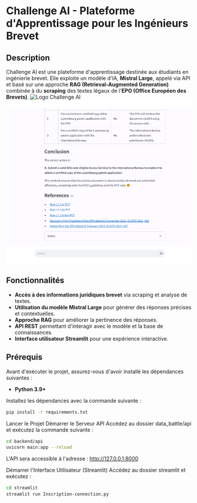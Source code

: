# Challenge AI - Plateforme d'Apprentissage pour les Ingénieurs Brevet

## Description
Challenge AI est une plateforme d'apprentissage destinée aux étudiants en ingénierie brevet. Elle exploite un modèle d'IA, **Mistral Large**, appelé via API et basé sur une approche **RAG (Retrieval-Augmented Generation)** combinée à du **scraping** des textes légaux de l'**EPO (Office Européen des Brevets)**.
![Logo Challenge AI](assets/image.png)
![Logo Challenge AI](assets/image2.png)


## Fonctionnalités
- **Accès à des informations juridiques brevet** via scraping et analyse de textes.
- **Utilisation du modèle Mistral Large** pour générer des réponses précises et contextuelles.
- **Approche RAG** pour améliorer la pertinence des réponses.
- **API REST** permettant d'interagir avec le modèle et la base de connaissances.
- **Interface utilisateur Streamlit** pour une expérience interactive.

## Prérequis
Avant d'exécuter le projet, assurez-vous d'avoir installé les dépendances suivantes :
- **Python 3.9+**

Installez les dépendances avec la commande suivante :
```bash
pip install -r requirements.txt
```

Lancer le Projet
Démarrer le Serveur API
Accédez au dossier data_battle/api et exécutez la commande suivante :
```bash
cd backend/api
uvicorn main:app --reload
```
L'API sera accessible à l'adresse : http://127.0.0.1:8000

Démarrer l'Interface Utilisateur (Streamlit)
Accédez au dossier streamlit et exécutez :
```bash
cd streamlit
streamlit run Inscription-connection.py

